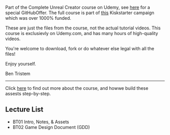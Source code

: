 Part of the Complete Unreal Creator course on Udemy, see [here](https://www.udemy.com/unrealcourse?couponCode=GitHubSpecial) for a special GitHubOffer.  The full course is part of [this](https://www.kickstarter.com/projects/bentristem/learn-to-make-video-games-unreal-devloper-course) Kiskstarter campaign which was over 1000% funded.  

These are just the files from the course, not the actual tutorial videos.  This course is exclusievly on Udemy.com, and has many hours of high-quality videos.

You're welcome to download, fork or do whatever else legal with all the files!

Enjoy yourself.

Ben Tristem

---
Click [here](https://www.udemy.com/unrealcourse?couponCode=GitHubSpecial) to find out more about the course, and howwe build these assests step-by-step.

## Lecture List
* BT01 Intro, Notes, & Assets
* BT02 Game Design Document (GDD)
